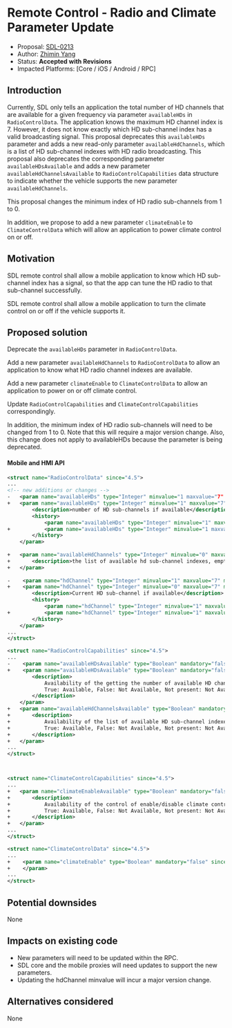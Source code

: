 # Remote Control - Radio and Climate Parameter Update

* Proposal: [SDL-0213](0213-rc-radio-climate-parameter-update.md)
* Author: [Zhimin Yang](https://github.com/smartdevicelink/yang1070)
* Status: **Accepted with Revisions**
* Impacted Platforms: [Core / iOS / Android / RPC]

## Introduction

Currently, SDL only tells an application the total number of HD channels that are available for a given frequency via parameter `availableHDs` in `RadioControlData`. The application knows the maximum HD channel index is 7. However, it does not know exactly which HD sub-channel index has a valid broadcasting signal. This proposal deprecates this `availableHDs` parameter and adds a new read-only parameter `availableHdChannels`, which is a list of HD sub-channel indexes with HD radio broadcasting. This proposal also deprecates the corresponding parameter `availableHDsAvailable` and adds a new parameter `availableHdChannelsAvailable` to `RadioControlCapabilities` data structure to indicate whether the vehicle supports the new parameter `availableHdChannels`.

This proposal changes the minimum index of HD radio sub-channels from 1 to 0.

In addition, we propose to add a new parameter `climateEnable` to `ClimateControlData` which will allow an application to power climate control on or off.

## Motivation

SDL remote control shall allow a mobile application to know which HD sub-channel index has a signal, so that the app can tune the HD radio to that sub-channel successfully.

SDL remote control shall allow a mobile application to turn the climate control on or off if the vehicle supports it.



## Proposed solution

Deprecate the `availableHDs` parameter in `RadioControlData`.

Add a new parameter `availableHdChannels` to `RadioControlData` to allow an application to know what HD radio channel indexes are available.

Add a new parameter `climateEnable` to `ClimateControlData` to allow an application to power on or off climate control.

Update `RadioControlCapabilities` and `ClimateControlCapabilities` correspondingly.

In addition, the minimum index of HD radio sub-channels will need to be changed from 1 to 0. Note that this will require a major version change. Also, this change does not apply to availableHDs because the parameter is being deprecated.

#### Mobile and HMI API

```xml
<struct name="RadioControlData" since="4.5">
...
<!-- new additions or changes -->
-   <param name="availableHDs" type="Integer" minvalue="1 maxvalue="7" mandatory="false" since="5.0">
+   <param name="availableHDs" type="Integer" minvalue="1" maxvalue="7" mandatory="false" deprecated="true" since="5.x">
        <description>number of HD sub-channels if available</description>
        <history>
            <param name="availableHDs" type="Integer" minvalue="1" maxvalue="3" mandatory="false" since="4.5" until="5.0"/>
+           <param name="availableHDs" type="Integer" minvalue="1 maxvalue="7" mandatory="false" since="5.0" until="5.x"/>
        </history>
    </param>
    
+   <param name="availableHdChannels" type="Integer" minvalue="0" maxvalue="7" array="true" minsize="0" maxsize="8" mandatory="false" since="5.1">
+       <description>the list of available hd sub-channel indexes, empty list means no Hd channel is available, read-only </description>
+   </param>
    
-    <param name="hdChannel" type="Integer" minvalue="1" maxvalue="7" mandatory="false" since="5.0">
+    <param name="hdChannel" type="Integer" minvalue="0" maxvalue="7" mandatory="false" since="6.x">
        <description>Current HD sub-channel if available</description>
        <history>
            <param name="hdChannel" type="Integer" minvalue="1" maxvalue="3" mandatory="false" since="4.5" until="5.0"/>
+           <param name="hdChannel" type="Integer" minvalue="1" maxvalue="7" mandatory="false" since="5.0" until="6.x"/>
        </history>
    </param>
...
</struct>

<struct name="RadioControlCapabilities" since="4.5">
...
-    <param name="availableHDsAvailable" type="Boolean" mandatory="false">
+    <param name="availableHDsAvailable" type="Boolean" mandatory="false" deprecated="true" since="5.x">
        <description>
            Availability of the getting the number of available HD channels.
            True: Available, False: Not Available, Not present: Not Available.
        </description>
    </param>
+   <param name="availableHdChannelsAvailable" type="Boolean" mandatory="false" since="5.x">
+       <description>
+           Availability of the list of available HD sub-channel indexes.
+           True: Available, False: Not Available, Not present: Not Available.
+       </description>
+   </param>
...
</struct>



<struct name="ClimateControlCapabilities" since="4.5">
...
+   <param name="climateEnableAvailable" type="Boolean" mandatory="false" since="5.x">
+       <description>
+           Availability of the control of enable/disable climate control.
+           True: Available, False: Not Available, Not present: Not Available.
+       </description>
+   </param>
...
</struct>

<struct name="ClimateControlData" since="4.5">
...
+    <param name="climateEnable" type="Boolean" mandatory="false" since="5.x">
+    </param>
...
</struct>
```




## Potential downsides

None

## Impacts on existing code

- New parameters will need to be updated within the RPC.
- SDL core and the mobile proxies will need updates to support the new parameters.
- Updating the hdChannel minvalue will incur a major version change.


## Alternatives considered

None
